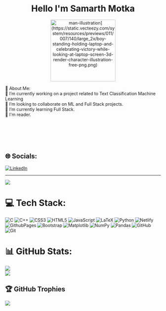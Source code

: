 <h1 align='center'>Hello I'm Samarth Motka </h1>

<p align="center"><img src="[[https://res.cloudinary.com/da5crwlqh/image/upload/v1720416379/african-american-web-developer-flat-line-black-white-vector-character-editable-outline-half-body-man-working-laptop-simple-cartoon-isolated-spot-illustration-web-graphic-design_151150-17618-removebg-p_v0ia1i.png" alt="man-illustration](https://static.vecteezy.com/system/resources/previews/011/007/140/large_2x/boy-standing-holding-laptop-and-celebrating-victory-while-looking-at-laptop-screen-3d-render-character-illustration-free-png.png)" width="210" height="200"](https://static.vecteezy.com/system/resources/thumbnails/011/006/187/small/boy-standing-holding-laptop-with-left-hand-and-raising-finger-up-gets-an-idea-3d-render-character-illustration-free-png.png) ></p>
💫 About Me:
<br>
🔭 I’m currently working on a project related to Text Classification Machine Learning<br>👯 I’m looking to collaborate on ML and Full Stack projects.<br>🌱 I’m currently learning Full Stack.<br>📄 I'm reader.<br>
<br>
<br>
<br>


<br>
<a href="https://deepak25.netlify.app/" style="text-decoration: none; color: white;">Portfolio v1.0</a>



## 🌐 Socials:

 [![LinkedIn](https://img.shields.io/badge/LinkedIn-%230077B5.svg?logo=linkedin&logoColor=white)](https://www.linkedin.com/in/deepak-khatri-a4b883225/) 

---

[![](https://visitcount.itsvg.in/api?id=SamarthMotka&icon=0&color=0)](https://visitcount.itsvg.in)

# 💻 Tech Stack:

![C](https://img.shields.io/badge/c-%2300599C.svg?style=for-the-badge&logo=c&logoColor=white) ![C++](https://img.shields.io/badge/c++-%2300599C.svg?style=for-the-badge&logo=c%2B%2B&logoColor=white) ![CSS3](https://img.shields.io/badge/css3-%231572B6.svg?style=for-the-badge&logo=css3&logoColor=white) ![HTML5](https://img.shields.io/badge/html5-%23E34F26.svg?style=for-the-badge&logo=html5&logoColor=white) ![JavaScript](https://img.shields.io/badge/javascript-%23323330.svg?style=for-the-badge&logo=javascript&logoColor=%23F7DF1E) ![LaTeX](https://img.shields.io/badge/latex-%23008080.svg?style=for-the-badge&logo=latex&logoColor=white) ![Python](https://img.shields.io/badge/python-3670A0?style=for-the-badge&logo=python&logoColor=ffdd54) ![Netlify](https://img.shields.io/badge/netlify-%23000000.svg?style=for-the-badge&logo=netlify&logoColor=#00C7B7) ![GithubPages](https://img.shields.io/badge/github%20pages-121013?style=for-the-badge&logo=github&logoColor=white) ![Bootstrap](https://img.shields.io/badge/bootstrap-%238511FA.svg?style=for-the-badge&logo=bootstrap&logoColor=white) ![Matplotlib](https://img.shields.io/badge/Matplotlib-%23ffffff.svg?style=for-the-badge&logo=Matplotlib&logoColor=black) ![NumPy](https://img.shields.io/badge/numpy-%23013243.svg?style=for-the-badge&logo=numpy&logoColor=white) ![Pandas](https://img.shields.io/badge/pandas-%23150458.svg?style=for-the-badge&logo=pandas&logoColor=white) ![GitHub](https://img.shields.io/badge/github-%23121011.svg?style=for-the-badge&logo=github&logoColor=white) ![Git](https://img.shields.io/badge/git-%23F05033.svg?style=for-the-badge&logo=git&logoColor=white)

# 📊 GitHub Stats:

![](https://github-readme-streak-stats.herokuapp.com/?user=Deepak25khatri&theme=blueberry&hide_border=false)<br/>
![](https://github-readme-stats.vercel.app/api/top-langs/?username=Deepak25khatria&theme=blueberry&hide_border=false&include_all_commits=false&count_private=true&layout=compact)

## 🏆 GitHub Trophies

![](https://github-profile-trophy.vercel.app/?username=Deepak25khatri&theme=holi&no-frame=false&no-bg=true&margin-w=4)


